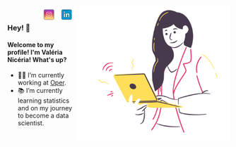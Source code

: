 <img align="right" src="https://raw.githubusercontent.com/ValeriaNiceria/valerianiceria/master/img/girl.png" width="350"/>

<a href="https://www.linkedin.com/in/valerianiceria/" target="_blank">
<img align="right" alt="LinkedIn" src="https://raw.githubusercontent.com/ValeriaNiceria/valerianiceria/master/img/icon_linkedin.png" width="40"/>
</a>

<a href="https://www.instagram.com/valeria.niceria.dev/" target="_blank">
<img align="right" alt="Instagram" src="https://raw.githubusercontent.com/ValeriaNiceria/valerianiceria/master/img/icon_instagram.png" width="40"/>
</a>

<br/>

### Hey! :wave:
#### Welcome to my profile! I'm Valéria Nicéria! What's up?

- :woman_technologist: I’m currently working at <a href="https://operdata.com.br/" target="_blank">Oper</a>.
- :books: I’m currently learning statistics and on my journey to become a data scientist.




<!--
**ValeriaNiceria/valerianiceria** is a ✨ _special_ ✨ repository because its `README.md` (this file) appears on your GitHub profile.

Here are some ideas to get you started:

- 🔭 I’m currently working on <a href="https://operdata.com.br/" target="_blank">Oper</a>
- 🌱 I’m currently learning ...
- 👯 I’m looking to collaborate on ...
- 🤔 I’m looking for help with ...
- 💬 Ask me about ...
- 📫 How to reach me: ...
- 😄 Pronouns: ...
- ⚡ Fun fact: ...
-->
